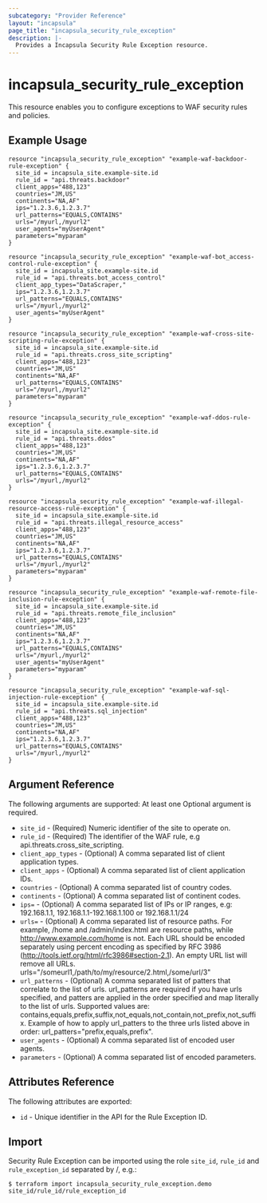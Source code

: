 ```yaml
---
subcategory: "Provider Reference"
layout: "incapsula"
page_title: "incapsula_security_rule_exception"
description: |- 
  Provides a Incapsula Security Rule Exception resource.
---
```


# incapsula_security_rule_exception

This resource enables you to configure exceptions to WAF security rules and policies.

## Example Usage

```hcl
resource "incapsula_security_rule_exception" "example-waf-backdoor-rule-exception" {
  site_id = incapsula_site.example-site.id
  rule_id = "api.threats.backdoor"
  client_apps="488,123"
  countries="JM,US"
  continents="NA,AF"
  ips="1.2.3.6,1.2.3.7"
  url_patterns="EQUALS,CONTAINS"
  urls="/myurl,/myurl2"
  user_agents="myUserAgent"
  parameters="myparam"
}

resource "incapsula_security_rule_exception" "example-waf-bot_access-control-rule-exception" {
  site_id = incapsula_site.example-site.id
  rule_id = "api.threats.bot_access_control"
  client_app_types="DataScraper,"
  ips="1.2.3.6,1.2.3.7"
  url_patterns="EQUALS,CONTAINS"
  urls="/myurl,/myurl2"
  user_agents="myUserAgent"
}

resource "incapsula_security_rule_exception" "example-waf-cross-site-scripting-rule-exception" {
  site_id = incapsula_site.example-site.id
  rule_id = "api.threats.cross_site_scripting"
  client_apps="488,123"
  countries="JM,US"
  continents="NA,AF"
  url_patterns="EQUALS,CONTAINS"
  urls="/myurl,/myurl2"
  parameters="myparam"
}

resource "incapsula_security_rule_exception" "example-waf-ddos-rule-exception" {
  site_id = incapsula_site.example-site.id
  rule_id = "api.threats.ddos"
  client_apps="488,123"
  countries="JM,US"
  continents="NA,AF"
  ips="1.2.3.6,1.2.3.7"
  url_patterns="EQUALS,CONTAINS"
  urls="/myurl,/myurl2"
}

resource "incapsula_security_rule_exception" "example-waf-illegal-resource-access-rule-exception" {
  site_id = incapsula_site.example-site.id
  rule_id = "api.threats.illegal_resource_access"
  client_apps="488,123"
  countries="JM,US"
  continents="NA,AF"
  ips="1.2.3.6,1.2.3.7"
  url_patterns="EQUALS,CONTAINS"
  urls="/myurl,/myurl2"
  parameters="myparam"
}

resource "incapsula_security_rule_exception" "example-waf-remote-file-inclusion-rule-exception" {
  site_id = incapsula_site.example-site.id
  rule_id = "api.threats.remote_file_inclusion"
  client_apps="488,123"
  countries="JM,US"
  continents="NA,AF"
  ips="1.2.3.6,1.2.3.7"
  url_patterns="EQUALS,CONTAINS"
  urls="/myurl,/myurl2"
  user_agents="myUserAgent"
  parameters="myparam"
}

resource "incapsula_security_rule_exception" "example-waf-sql-injection-rule-exception" {
  site_id = incapsula_site.example-site.id
  rule_id = "api.threats.sql_injection"
  client_apps="488,123"
  countries="JM,US"
  continents="NA,AF"
  ips="1.2.3.6,1.2.3.7"
  url_patterns="EQUALS,CONTAINS"
  urls="/myurl,/myurl2"
}
```

## Argument Reference

The following arguments are supported:
At least one Optional argument is required.

* `site_id` - (Required) Numeric identifier of the site to operate on.
* `rule_id` - (Required) The identifier of the WAF rule, e.g api.threats.cross_site_scripting.
* `client_app_types` - (Optional) A comma separated list of client application types.
* `client_apps` - (Optional) A comma separated list of client application IDs.
* `countries` - (Optional) A comma separated list of country codes.
* `continents` - (Optional) A comma separated list of continent codes.
* `ips=` - (Optional) A comma separated list of IPs or IP ranges, e.g: 192.168.1.1, 192.168.1.1-192.168.1.100 or 192.168.1.1/24
* `urls=` - (Optional) A comma separated list of resource paths. For example, /home and /admin/index.html are resource paths, while http://www.example.com/home is not. Each URL should be encoded separately using percent encoding as specified by RFC 3986 (http://tools.ietf.org/html/rfc3986#section-2.1).  An empty URL list will remove all URLs. urls="/someurl1,/path/to/my/resource/2.html,/some/url/3"
* `url_patterns` - (Optional) A comma separated list of patters that correlate to the list of urls.  url_patterns are required if you have urls specified, and patters are applied in the order specified and map literally to the list of urls. Supported values are: contains,equals,prefix,suffix,not_equals,not_contain,not_prefix,not_suffix.  Example of how to apply url_patters to the three urls listed above in order: url_patters="prefix,equals,prefix".  
* `user_agents` - (Optional) A comma separated list of encoded user agents.
* `parameters` - (Optional) A comma separated list of encoded parameters.

## Attributes Reference

The following attributes are exported:

* `id` - Unique identifier in the API for the Rule Exception ID.

## Import

Security Rule Exception can be imported using the role `site_id`, `rule_id` and `rule_exception_id` separated by /, e.g.:

```
$ terraform import incapsula_security_rule_exception.demo site_id/rule_id/rule_exception_id
```